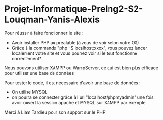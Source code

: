 # Projet-Informatique-PreIng2-S2-Louqman-Yanis-Alexis

Pour réussir à faire fonctionner le site :
- Avoir installer PHP au préalable (à vous de voir selon votre OS)
- Grâce à la commande "php -S localhost:xxxx", vous pouvez lancer localement votre site et vous pourrez voir si le tout fonctionne correctement*

Nous pouvons utiliser XAMPP ou WampServer, ce qui est bien plus efficace pour utiliser une base de données

Pour tester le code, il est nécessaire d'avoir une base de données :
- On utilise MYSQL
- on pourra se connecter grâce à l'url "localhost/phpmyadmin" une fois avoir ouvert la session apache et MYSQL sur XAMPP par exemple

Merci à Liam Tardieu pour son support sur le PHP

